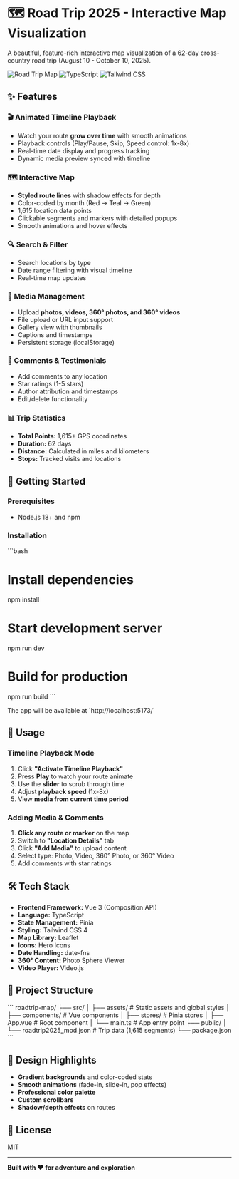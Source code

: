 # 🗺️ Road Trip 2025 - Interactive Map Visualization

A beautiful, feature-rich interactive map visualization of a 62-day cross-country road trip (August 10 - October 10, 2025).

![Road Trip Map](https://img.shields.io/badge/Vue.js-3.x-4FC08D?logo=vue.js&logoColor=white)
![TypeScript](https://img.shields.io/badge/TypeScript-5.x-3178C6?logo=typescript&logoColor=white)
![Tailwind CSS](https://img.shields.io/badge/Tailwind-4.x-38B2AC?logo=tailwind-css&logoColor=white)

## ✨ Features

### 🎬 Animated Timeline Playback
- Watch your route **grow over time** with smooth animations
- Playback controls (Play/Pause, Skip, Speed control: 1x-8x)
- Real-time date display and progress tracking
- Dynamic media preview synced with timeline

### 🗺️ Interactive Map
- **Styled route lines** with shadow effects for depth
- Color-coded by month (Red → Teal → Green)
- 1,615 location data points
- Clickable segments and markers with detailed popups
- Smooth animations and hover effects

### 🔍 Search & Filter
- Search locations by type
- Date range filtering with visual timeline
- Real-time map updates

### 📸 Media Management
- Upload **photos, videos, 360° photos, and 360° videos**
- File upload or URL input support
- Gallery view with thumbnails
- Captions and timestamps
- Persistent storage (localStorage)

### 💬 Comments & Testimonials
- Add comments to any location
- Star ratings (1-5 stars)
- Author attribution and timestamps
- Edit/delete functionality

### 📊 Trip Statistics
- **Total Points:** 1,615+ GPS coordinates
- **Duration:** 62 days
- **Distance:** Calculated in miles and kilometers
- **Stops:** Tracked visits and locations

## 🚀 Getting Started

### Prerequisites
- Node.js 18+ and npm

### Installation

\`\`\`bash
# Install dependencies
npm install

# Start development server
npm run dev

# Build for production
npm run build
\`\`\`

The app will be available at \`http://localhost:5173/\`

## 🎯 Usage

### Timeline Playback Mode
1. Click **"Activate Timeline Playback"**
2. Press **Play** to watch your route animate
3. Use the **slider** to scrub through time
4. Adjust **playback speed** (1x-8x)
5. View **media from current time period**

### Adding Media & Comments
1. **Click any route or marker** on the map
2. Switch to **"Location Details"** tab
3. Click **"Add Media"** to upload content
4. Select type: Photo, Video, 360° Photo, or 360° Video
5. Add comments with star ratings

## 🛠️ Tech Stack

- **Frontend Framework:** Vue 3 (Composition API)
- **Language:** TypeScript
- **State Management:** Pinia
- **Styling:** Tailwind CSS 4
- **Map Library:** Leaflet
- **Icons:** Hero Icons
- **Date Handling:** date-fns
- **360° Content:** Photo Sphere Viewer
- **Video Player:** Video.js

## 📁 Project Structure

\`\`\`
roadtrip-map/
├── src/
│   ├── assets/          # Static assets and global styles
│   ├── components/      # Vue components
│   ├── stores/          # Pinia stores
│   ├── App.vue          # Root component
│   └── main.ts          # App entry point
├── public/
│   └── roadtrip2025_mod.json # Trip data (1,615 segments)
└── package.json
\`\`\`

## 🎨 Design Highlights

- **Gradient backgrounds** and color-coded stats
- **Smooth animations** (fade-in, slide-in, pop effects)
- **Professional color palette**
- **Custom scrollbars**
- **Shadow/depth effects** on routes

## 📝 License

MIT

---

**Built with ❤️ for adventure and exploration**
